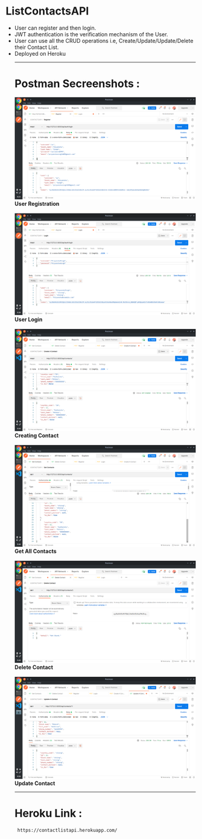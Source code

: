 # ListContactsAPI
<ul>
  <li> User can register and then login.
  <li> JWT authentication is the verification mechanism of the User.
  <li> User can use all the CRUD operations i.e, Create/Update/Update/Delete their Contact List.
  <li> Deployed on Heroku
    
<hr>

# Postman Secreenshots :

  ![alt text](https://github.com/gitnoober/ListContactsAPI/blob/master/screenshots/post_register_jwt.png?raw=true)
      **User Registration**
  <br/><br/>
  ![alt text](https://github.com/gitnoober/ListContactsAPI/blob/master/screenshots/post_loginview.png?raw=true)
      **User Login**
 <br/><br/>
 ![alt text](https://github.com/gitnoober/ListContactsAPI/blob/master/screenshots/post_create_contact.png?raw=true)
      **Creating Contact**
  <br/><br/>
 ![alt text](https://github.com/gitnoober/ListContactsAPI/blob/master/screenshots/get_all_contacts.png?raw=true)
      **Get All Contacts**
 <br/><br/>
 ![alt text](https://github.com/gitnoober/ListContactsAPI/blob/master/screenshots/delete_contact_by_id.png?raw=true)
      **Delete Contact**
 <br/><br/>
 ![alt text](https://github.com/gitnoober/ListContactsAPI/blob/master/screenshots/post_update_a_contact.png?raw=true)
      **Update Contact**
<hr>


# Heroku Link :
     https://contactlistapi.herokuapp.com/
    

